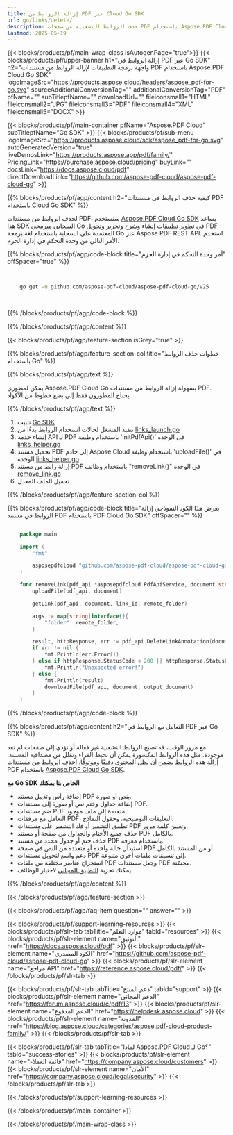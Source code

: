 ```yaml
---
title: إزالة الروابط من PDF عبر Cloud Go SDK
url: go/links/delete/
description: حذف الروابط التشعبية من صفحات PDF باستخدام Aspose.PDF Cloud SDK بلغة Go.
lastmod: 2025-05-19
---
```


{{< blocks/products/pf/main-wrap-class isAutogenPage="true">}}
{{< blocks/products/pf/upper-banner h1="إزالة الروابط في PDF عبر Go SDK" h2="واجهة برمجة التطبيقات لإزالة الروابط من مستندات PDF باستخدام Aspose.PDF Cloud Go SDK" logoImageSrc="https://products.aspose.cloud/headers/aspose_pdf-for-go.svg" sourceAdditionalConversionTag="" additionalConversionTag="PDF" pfName="" subTitlepfName="" downloadUrl="" fileiconsmall1="HTML" fileiconsmall2="JPG" fileiconsmall3="PDF" fileiconsmall4="XML" fileiconsmall5="DOCX" >}}

{{< blocks/products/pf/main-container pfName="Aspose.PDF Cloud" subTitlepfName="Go SDK" >}}
{{< blocks/products/pf/sub-menu logoImageSrc="https://products.aspose.cloud/sdk/aspose_pdf-for-go.svg"
autoGeneratedVersion="true"
liveDemosLink="https://products.aspose.app/pdf/family/" PricingLink="https://purchase.aspose.cloud/pricing" buyLink="" docsLink="https://docs.aspose.cloud/pdf"  directDownloadLink="https://github.com/aspose-pdf-cloud/aspose-pdf-cloud-go" >}}

{{% blocks/products/pf/agp/content h2="كيفية حذف الروابط في مستندات PDF باستخدام Cloud Go SDK" %}}

لحذف الروابط من مستندات PDF، سنستخدم
[Aspose.PDF Cloud Go SDK](https://products.aspose.cloud/pdf/go/)
يساعد هذا SDK السحابي مبرمجي Go في تطوير تطبيقات إنشاء وشرح وتحرير وتحويل PDF المعتمدة على السحابة باستخدام لغة برمجة Go عبر Aspose.PDF REST API. استخدم الأمر التالي من وحدة التحكم في إدارة الحزم.

{{% blocks/products/pf/agp/code-block title="أمر وحدة التحكم في إدارة الحزم" offSpacer="true" %}}

```bash

     
    go get -u github.com/aspose-pdf-cloud/aspose-pdf-cloud-go/v25
     
     
```

{{% /blocks/products/pf/agp/code-block %}}

{{% /blocks/products/pf/agp/content %}}

{{< blocks/products/pf/agp/feature-section isGrey="true" >}}

{{% blocks/products/pf/agp/feature-section-col title="خطوات حذف الروابط باستخدام Go" %}}

{{% blocks/products/pf/agp/text %}}

يمكن لمطوري Aspose.PDF Cloud Go بسهولة إزالة الروابط من مستندات PDF. يحتاج المطورون فقط إلى بضع خطوط من الأكواد.

{{% /blocks/products/pf/agp/text %}}

1. تثبيت [Go SDK](https://github.com/aspose-pdf-cloud/aspose-pdf-cloud-go)
1. تنفيذ المشغل لحالات استخدام الروابط بدءًا من [links_launch.go](https://github.com/aspose-pdf-cloud/aspose-pdf-cloud-go/blob/master/uses_cases/links/links_launch.go)
1. إنشاء خدمة API لـ PDF باستخدام وظيفة 'initPdfApi()' في الوحدة [links_helper.go](https://github.com/aspose-pdf-cloud/aspose-pdf-cloud-go/blob/master/uses_cases/links/links_helper.go)
1. تحميل مستند PDF إلى خادم Aspose Cloud باستخدام وظيفة 'uploadFile()' في الوحدة [links_helper.go](https://github.com/aspose-pdf-cloud/aspose-pdf-cloud-go/blob/master/uses_cases/links/links_helper.go)
1. إزالة رابط من مستند PDF باستخدام وظائف "removeLink()" في الوحدة [remove_link.go](https://github.com/aspose-pdf-cloud/aspose-pdf-cloud-go/blob/master/uses_cases/links/remove_link.go)
1. تحميل الملف المعدل

{{% /blocks/products/pf/agp/feature-section-col %}}

{{% blocks/products/pf/agp/code-block title="يعرض هذا الكود النموذجي إزالة الروابط في مستند PDF باستخدام PDF Cloud Go SDK" offSpacer="" %}}

```go

    package main

    import (
        "fmt"

        asposepdfcloud "github.com/aspose-pdf-cloud/aspose-pdf-cloud-go/v25"
    )

    func removeLink(pdf_api *asposepdfcloud.PdfApiService, document string, output_document string, link_id string, remote_folder string) {
        uploadFile(pdf_api, document)

        getLink(pdf_api, document, link_id, remote_folder)

        args := map[string]interface{}{
            "folder": remote_folder,
        }

        result, httpResponse, err := pdf_api.DeleteLinkAnnotation(document, link_id, args)
        if err != nil {
            fmt.Println(err.Error())
        } else if httpResponse.StatusCode < 200 || httpResponse.StatusCode > 299 {
            fmt.Println("Unexpected error!")
        } else {
            fmt.Println(result)
            downloadFile(pdf_api, document, output_document)
        }
    }
```

{{% /blocks/products/pf/agp/code-block %}}

{{% blocks/products/pf/agp/content h2="التعامل مع الروابط في PDF عبر Go SDK" %}}

مع مرور الوقت، قد تصبح الروابط التشعبية غير فعالة أو تؤدي إلى صفحات لم تعد موجودة. مثل هذه الروابط المكسورة يمكن أن تحبط القراء وتقلل من مصداقية المستند. إزالة هذه الروابط يضمن أن يظل المحتوى دقيقًا وموثوقًا.
احذف الروابط من مستندات PDF باستخدام [Aspose.PDF Cloud Go SDK](https://products.aspose.cloud/pdf/go/).

**مع Go SDK الخاص بنا يمكنك**

+ إضافة رأس وتذييل مستند PDF بنص أو صورة.
+ إضافة جداول وختم نص أو صورة إلى مستندات PDF.
+ ضم مستندات PDF متعددة إلى ملف موجود.
+ التعامل مع مرفقات PDF، التعليقات التوضيحية، وحقول النماذج.
+ تطبيق التشفير أو فك التشفير على مستندات PDF وتعيين كلمة مرور.
+ حذف جميع الأختام والجداول من صفحة أو مستند PDF بالكامل.
+ حذف ختم أو جدول محدد من مستند PDF باستخدام معرفه.
+ استبدال حالة واحدة أو متعددة من النص في صفحة PDF أو من المستند بالكامل.
+ دعم واسع لتحويل مستندات PDF إلى تنسيقات ملفات أخرى متنوعة.
+ استخراج عناصر مختلفة من ملفات PDF وجعل مستندات PDF محسّنة.
+ يمكنك تجربة [التطبيق المجاني](https://products.aspose.app/pdf/) لاختبار الوظائف.

{{% /blocks/products/pf/agp/content %}}

{{< /blocks/products/pf/agp/feature-section >}}

{{< blocks/products/pf/agp/faq-item question="" answer="" >}}

{{< blocks/products/pf/support-learning-resources >}}
{{< blocks/products/pf/slr-tab tabTitle="موارد التعلم" tabId="resources" >}}
{{< blocks/products/pf/slr-element name="التوثيق" href="https://docs.aspose.cloud/pdf" >}}
{{< blocks/products/pf/slr-element name="الكود المصدري" href="https://github.com/aspose-pdf-cloud/aspose-pdf-cloud-go" >}}
{{< blocks/products/pf/slr-element name="مراجع API" href="https://reference.aspose.cloud/pdf/" >}}
{{< /blocks/products/pf/slr-tab >}}

{{< blocks/products/pf/slr-tab tabTitle="دعم المنتج" tabId="support" >}}
{{< blocks/products/pf/slr-element name="الدعم المجاني" href="https://forum.aspose.cloud/c/pdf/13" >}}
{{< blocks/products/pf/slr-element name="الدعم المدفوع" href="https://helpdesk.aspose.cloud" >}}
{{< blocks/products/pf/slr-element name="المدونة" href="https://blog.aspose.cloud/categories/aspose.pdf-cloud-product-family/" >}}
{{< /blocks/products/pf/slr-tab >}}

{{< blocks/products/pf/slr-tab tabTitle="لماذا Aspose.PDF Cloud لـ Go؟" tabId="success-stories" >}}
{{< blocks/products/pf/slr-element name="قائمة العملاء" href="https://company.aspose.cloud/customers" >}}
{{< blocks/products/pf/slr-element name="الأمان" href="https://company.aspose.cloud/legal/security" >}}
{{< /blocks/products/pf/slr-tab >}}

{{< /blocks/products/pf/support-learning-resources >}}

{{< /blocks/products/pf/main-container >}}

{{< /blocks/products/pf/main-wrap-class >}}
